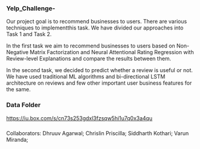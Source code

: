 ### Yelp_Challenge-
Our project goal is to recommend businesses to users.  There are various techniques to implementthis task.  We have divided our approaches into Task 1 and Task 2.  

In the first task we aim to recommend businesses to users based on Non-Negative Matrix Factorization and Neural Attentional Rating Regression with Review-level Explanations and compare the results between them.  

In the second task, we decided to predict whether a review is useful or not. We have used traditional ML algorithms and bi-directional LSTM architecture on reviews and few other important user business features for the same.

### Data Folder

https://iu.box.com/s/cn73s253gdxl3fzsqw5hi1u7q0x3a4qu

### 
Collaborators:
Dhruuv Agarwal;
Chrislin Priscilla;
Siddharth Kothari;
Varun Miranda;


